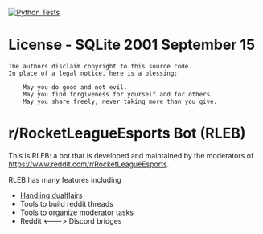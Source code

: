 [![Python Tests](https://github.com/J-Wass/RLEB/actions/workflows/main.yml/badge.svg?branch=main)](https://github.com/J-Wass/RLEB/actions/workflows/main.yml)

# License - SQLite 2001 September 15

	The authors disclaim copyright to this source code. 
	In place of a legal notice, here is a blessing:

		May you do good and not evil.
		May you find forgiveness for yourself and for others.
		May you share freely, never taking more than you give.
     
 # r/RocketLeagueEsports Bot (RLEB)
 This is RLEB: a bot that is developed and maintained by the moderators of https://www.reddit.com/r/RocketLeagueEsports.
 
 RLEB has many features including
 * [Handling dualflairs](https://www.reddit.com/r/RocketLeagueEsports/wiki/flairs#wiki_how_do_i_get_2_user_flairs.3F)
 * Tools to build reddit threads
 * Tools to organize moderator tasks
 * Reddit <---> Discord bridges
